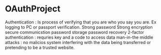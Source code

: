 # OAuthProject

Authentication : Is process of verifying that you are who you say you are. Ex logging to PC or passport verification.
                Strong password
                Strong encryption
                secure communicstion
                password storage
                password recovery
                2-factor authentication : requries key and a code to access data
                man-in-the middle attacks : no malicios system interfering with the data being transferred or pretending to be  a trusted website.
                



